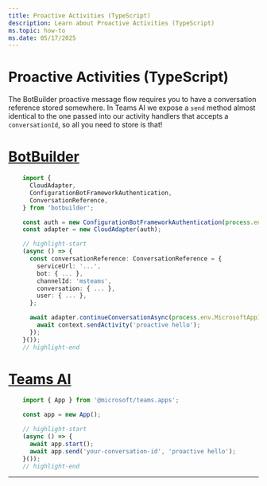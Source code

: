 ```yaml
---
title: Proactive Activities (TypeScript)
description: Learn about Proactive Activities (TypeScript)
ms.topic: how-to
ms.date: 05/17/2025
---
```

# Proactive Activities (TypeScript)

The BotBuilder proactive message flow requires you to have a conversation reference stored somewhere. In Teams AI
we expose a `send` method almost identical to the one passed into our activity handlers that accepts a `conversationId`,
so all you need to store is that!


 
  
# [BotBuilder](#tab/botbuilder)
```typescript showLineNumbers
    import {
      CloudAdapter,
      ConfigurationBotFrameworkAuthentication,
      ConversationReference,
    } from 'botbuilder';

    const auth = new ConfigurationBotFrameworkAuthentication(process.env);
    const adapter = new CloudAdapter(auth);

    // highlight-start
    (async () => {
      const conversationReference: ConversationReference = {
        serviceUrl: '...',
        bot: { ... },
        channelId: 'msteams',
        conversation: { ... },
        user: { ... },
      };

      await adapter.continueConversationAsync(process.env.MicrosoftAppId ?? '', conversationReference, async context => {
        await context.sendActivity('proactive hello');
      });
    }());
    // highlight-end
```
  
# [Teams AI](#tab/teamsai)
```typescript showLineNumbers
    import { App } from '@microsoft/teams.apps';

    const app = new App();

    // highlight-start
    (async () => {
      await app.start();
      await app.send('your-conversation-id', 'proactive hello');
    }());
    // highlight-end
```
---